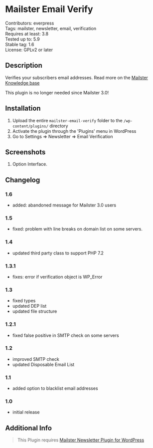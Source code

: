# Mailster Email Verify

Contributors: everpress  
Tags: mailster, newsletter, email, verification  
Requires at least: 3.8  
Tested up to: 5.9  
Stable tag: 1.6  
License: GPLv2 or later

## Description

Verifies your subscribers email addresses. Read more on the [Mailster Knowledge base](https://kb.mailster.co/reduce-false-signups-with-email-verification/?utm_campaign=wporg&utm_source=Email+Verify+for+Mailster&utm_medium=readme)

This plugin is no longer needed since Mailster 3.0!

## Installation

1. Upload the entire `mailster-email-verify` folder to the `/wp-content/plugins/` directory
2. Activate the plugin through the 'Plugins' menu in WordPress
3. Go to Settings => Newsletter => Email Verification

## Screenshots

1. Option Interface.

## Changelog

### 1.6

-   added: abandoned message for Mailster 3.0 users

### 1.5

-   fixed: problem with line breaks on domain list on some servers.

### 1.4

-   updated third party class to support PHP 7.2

### 1.3.1

-   fixes: error if verification object is WP_Error

### 1.3

-   fixed types
-   updated DEP list
-   updated file structure

### 1.2.1

-   fixed false positive in SMTP check on some servers

### 1.2

-   improved SMTP check
-   updated Disposable Email List

### 1.1

-   added option to blacklist email addresses

### 1.0

-   initial release

## Additional Info

> This Plugin requires [Mailster Newsletter Plugin for WordPress](https://mailster.co/?utm_campaign=wporg&utm_source=Email+Verify+for+Mailster&utm_medium=readme)

